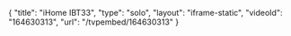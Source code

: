 {
    "title": "iHome IBT33",
    "type": "solo",
    "layout": "iframe-static",
    "videoId": "164630313",
    "url": "\/tvpembed\/164630313"
}